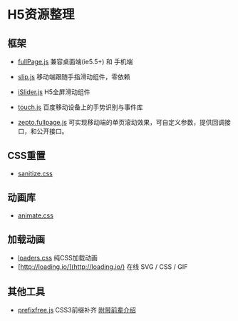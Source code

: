 # H5资源整理

## 框架
* [fullPage.js](https://github.com/powy1993/fullpage.git) 兼容桌面端(ie5.5+) 和 手机端

* [slip.js](https://github.com/binnng/slip.js.git) 移动端跟随手指滑动组件，零依赖

* [iSlider.js](https://github.com/kele527/iSlider.git) H5全屏滑动组件

* [touch.js](https://github.com/Clouda-team/touch.code.baidu.com.git) 百度移动设备上的手势识别与事件库

* [zepto.fullpage.js](https://github.com/yanhaijing/zepto.fullpage.git) 可实现移动端的单页滚动效果，可自定义参数，提供回调接口，和公开接口。

## CSS重置
* [sanitize.css](https://github.com/10up/sanitize.css.git)

## 动画库
* [animate.css](https://github.com/daneden/animate.css.git)

## 加载动画
* [loaders.css](https://github.com/ConnorAtherton/loaders.css.git) 纯CSS加载动画
* [http://loading.io/](http://loading.io/) 在线 SVG / CSS / GIF

## 其他工具
* [prefixfree.js](https://github.com/LeaVerou/prefixfree.git) CSS3前缀补齐
[附带前辈介绍](http://www.zhangxinxu.com/wordpress/?p=2035)